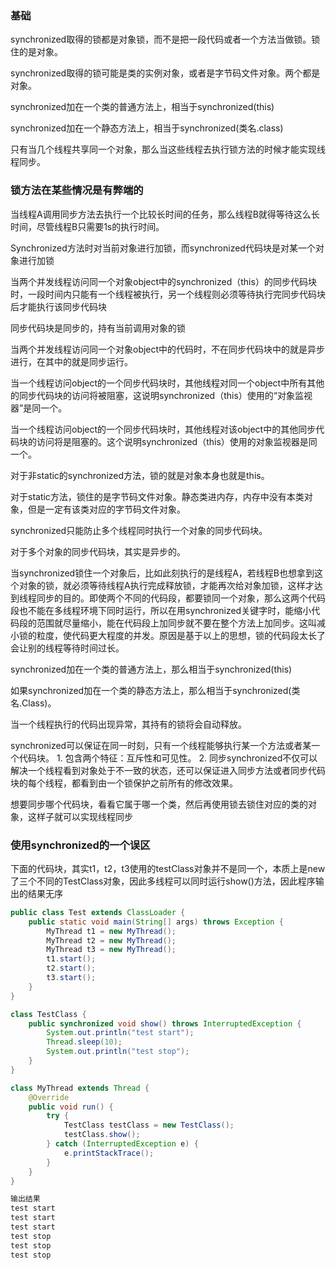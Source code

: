
### 基础

synchronized取得的锁都是对象锁，而不是把一段代码或者一个方法当做锁。锁住的是对象。

synchronized取得的锁可能是类的实例对象，或者是字节码文件对象。两个都是对象。

synchronized加在一个类的普通方法上，相当于synchronized(this)

synchronized加在一个静态方法上，相当于synchronized(类名.class)

只有当几个线程共享同一个对象，那么当这些线程去执行锁方法的时候才能实现线程同步。

### 锁方法在某些情况是有弊端的

当线程A调用同步方法去执行一个比较长时间的任务，那么线程B就得等待这么长时间，尽管线程B只需要1s的执行时间。

Synchronized方法时对当前对象进行加锁，而synchronized代码块是对某一个对象进行加锁

当两个并发线程访问同一个对象object中的synchronized（this）的同步代码块时，一段时间内只能有一个线程被执行，另一个线程则必须等待执行完同步代码块后才能执行该同步代码块

同步代码块是同步的，持有当前调用对象的锁

当两个并发线程访问同一个对象object中的代码时，不在同步代码块中的就是异步进行，在其中的就是同步运行。

当一个线程访问object的一个同步代码块时，其他线程对同一个object中所有其他的同步代码块的访问将被阻塞，这说明synchronized（this）使用的“对象监视器”是同一个。

当一个线程访问object的一个同步代码块时，其他线程对该object中的其他同步代码块的访问将是阻塞的。这个说明synchronized（this）使用的对象监视器是同一个。

对于非static的synchronized方法，锁的就是对象本身也就是this。

对于static方法，锁住的是字节码文件对象。静态类进内存，内存中没有本类对象，但是一定有该类对应的字节码文件对象。

synchronized只能防止多个线程同时执行一个对象的同步代码块。

对于多个对象的同步代码块，其实是异步的。

当synchronized锁住一个对象后，比如此刻执行的是线程A，若线程B也想拿到这个对象的锁，就必须等待线程A执行完成释放锁，才能再次给对象加锁，这样才达到线程同步的目的。即使两个不同的代码段，都要锁同一个对象，那么这两个代码段也不能在多线程环境下同时运行，所以在用synchronized关键字时，能缩小代码段的范围就尽量缩小，能在代码段上加同步就不要在整个方法上加同步。这叫减小锁的粒度，使代码更大程度的并发。原因是基于以上的思想，锁的代码段太长了会让别的线程等待时间过长。

synchronized加在一个类的普通方法上，那么相当于synchronized(this)

如果synchronized加在一个类的静态方法上，那么相当于synchronized(类名.Class)。

当一个线程执行的代码出现异常，其持有的锁将会自动释放。

synchronized可以保证在同一时刻，只有一个线程能够执行某一个方法或者某一个代码块。
	1. 包含两个特征：互斥性和可见性。
	2. 同步synchronized不仅可以解决一个线程看到对象处于不一致的状态，还可以保证进入同步方法或者同步代码块的每个线程，都看到由一个锁保护之前所有的修改效果。

想要同步哪个代码块，看看它属于哪一个类，然后再使用锁去锁住对应的类的对象，这样子就可以实现线程同步

### 使用synchronized的一个误区

下面的代码块，其实t1，t2，t3使用的testClass对象并不是同一个，本质上是new了三个不同的TestClass对象，因此多线程可以同时运行show()方法，因此程序输出的结果无序

```java
public class Test extends ClassLoader {
    public static void main(String[] args) throws Exception {
        MyThread t1 = new MyThread();
        MyThread t2 = new MyThread();
        MyThread t3 = new MyThread();
        t1.start();
        t2.start();
        t3.start();
    }
}

class TestClass {
    public synchronized void show() throws InterruptedException {
        System.out.println("test start");
        Thread.sleep(10);
        System.out.println("test stop");
    }
}

class MyThread extends Thread {
    @Override
    public void run() {
        try {
            TestClass testClass = new TestClass();
            testClass.show();
        } catch (InterruptedException e) {
            e.printStackTrace();
        }
    }
}

输出结果
test start
test start
test start
test stop
test stop
test stop
```








